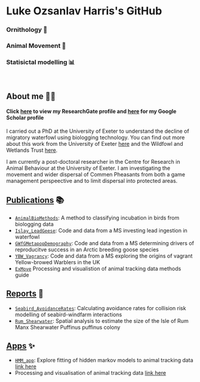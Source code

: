 # Luke Ozsanlav Harris's GitHub 
### Ornithology 🦢
### Animal Movement 🐾
### Statisictal modelling 📊

<br/>

## About me 👨‍🔬
#### Click [here](https://www.researchgate.net/profile/Luke-Ozsanlav-Harris) to view my ResearchGate profile and [here](https://scholar.google.co.uk/citations?user=9VyBol4AAAAJ&hl=en) for my Google Scholar profile

I carried out a PhD at the University of Exeter to understand the decline of migratory waterfowl using biologging technology. You can find out more about this work from the University of Exeter [here](https://biosciences.exeter.ac.uk/staff/profile/index.php?web_id=Luke_Ozsanlav-Harris) and the Wildfowl and Wetlands Trust [here](https://www.wwt.org.uk/our-work/wetland-conservation-unit/meet-the-team/luke-ozsanlav-harris/).

I am currently a post-doctoral researcher in the Centre for Research in Animal Behaviour at the University of Exeter. I am investigating the movement and wider dispersal of Commen Pheasants from both a game management perspeective and to limit dispersal into protected areas. 

## [Publications](https://github.com/stars/LukeOzsanlav/lists/manuscripts) 📚
- [`AnimalBioMethods`](https://github.com/LukeOzsanlav/AnimalBioMethods): A method to classifying incubation in birds from biologging data
- [`Islay_LeadGeese`](https://github.com/LukeOzsanlav/Islay_LeadGeese): Code and data from a MS investing lead ingestion in waterfowl
- [`GWfGMetapopDemography`](https://github.com/LukeOzsanlav/GWfGMetapopDemography): Code and data from a MS determining drivers of reproducitve success in an Arctic breeding goose species
- [`YBW_Vagrancy`](https://github.com/LukeOzsanlav/YBW_Vagrancy): Code and data from a MS exploring the origins of vagrant Yellow-browed Warblers in the UK
- [`ExMove`](https://github.com/ExMove/ExMove) Processing and visualistion of animal tracking data methods guide

## [Reports](https://github.com/stars/LukeOzsanlav/lists/reports) 🚀
- [`Seabird_AvoidanceRates`](https://github.com/LukeOzsanlav/Seabird_AvoidanceRates): Calculating avoidance rates for collision risk modelling of seabird-windfarm interactions 
- [`Rum_Shearwater`](https://github.com/LukeOzsanlav/Rum_Shearwater): Spatial analysis to estimate the size of the Isle of Rum Manx Shearwater Puffinus puffinus colony

## [Apps](https://github.com/stars/LukeOzsanlav/lists/shiny-apps) ✨
- [`HMM_app`](https://github.com/LukeOzsanlav/HMM_App): Explore fitting of hidden markov models to animal tracking data [link here](https://lukeozsanlav.shinyapps.io/hmm_explorer/)
- Processing and visualisation of animal tracking data [link here](https://lukeozsanlav.shinyapps.io/exmove_explorer/)
